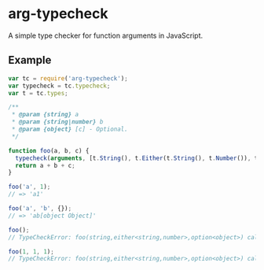arg-typecheck
=============

A simple type checker for function arguments in JavaScript.

Example
-------

```javascript
var tc = require('arg-typecheck');
var typecheck = tc.typecheck;
var t = tc.types;

/**
 * @param {string} a
 * @param {string|number} b
 * @param {object} [c] - Optional.
 */

function foo(a, b, c) {
  typecheck(arguments, [t.String(), t.Either(t.String(), t.Number()), t.Option(t.Object())]);
  return a + b + c;
}

foo('a', 1);
// => 'a1'

foo('a', 'b', {});
// => 'ab[object Object]'

foo();
// TypeCheckError: foo(string,either<string,number>,option<object>) called with ()

foo(1, 1, 1);
// TypeCheckError: foo(string,either<string,number>,option<object>) called with (number,number,number)
```
